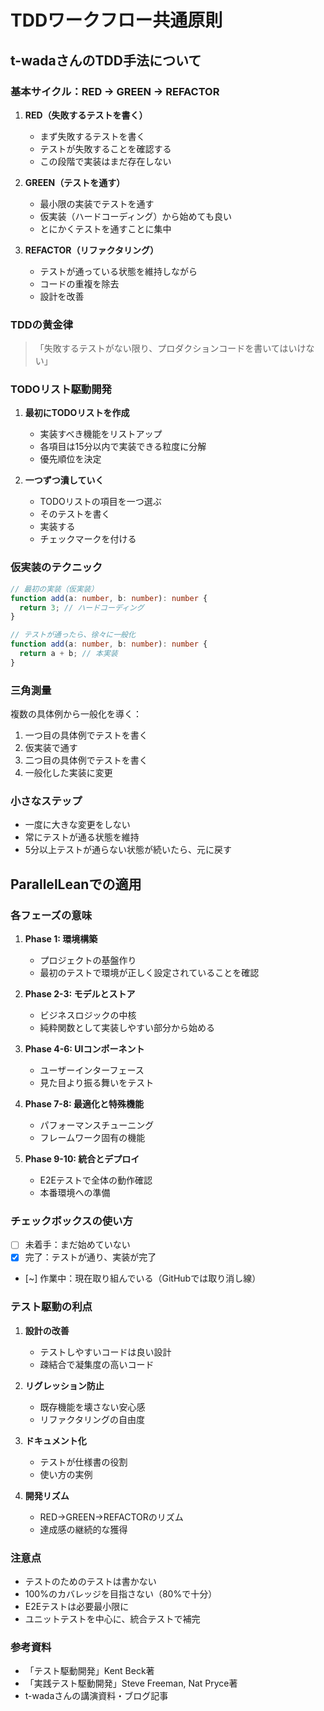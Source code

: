 # TDDワークフロー共通原則

## t-wadaさんのTDD手法について

### 基本サイクル：RED → GREEN → REFACTOR

1. **RED（失敗するテストを書く）**
   - まず失敗するテストを書く
   - テストが失敗することを確認する
   - この段階で実装はまだ存在しない

2. **GREEN（テストを通す）**
   - 最小限の実装でテストを通す
   - 仮実装（ハードコーディング）から始めても良い
   - とにかくテストを通すことに集中

3. **REFACTOR（リファクタリング）**
   - テストが通っている状態を維持しながら
   - コードの重複を除去
   - 設計を改善

### TDDの黄金律

> 「失敗するテストがない限り、プロダクションコードを書いてはいけない」

### TODOリスト駆動開発

1. **最初にTODOリストを作成**
   - 実装すべき機能をリストアップ
   - 各項目は15分以内で実装できる粒度に分解
   - 優先順位を決定

2. **一つずつ潰していく**
   - TODOリストの項目を一つ選ぶ
   - そのテストを書く
   - 実装する
   - チェックマークを付ける

### 仮実装のテクニック

```typescript
// 最初の実装（仮実装）
function add(a: number, b: number): number {
  return 3; // ハードコーディング
}

// テストが通ったら、徐々に一般化
function add(a: number, b: number): number {
  return a + b; // 本実装
}
```

### 三角測量

複数の具体例から一般化を導く：
1. 一つ目の具体例でテストを書く
2. 仮実装で通す
3. 二つ目の具体例でテストを書く
4. 一般化した実装に変更

### 小さなステップ

- 一度に大きな変更をしない
- 常にテストが通る状態を維持
- 5分以上テストが通らない状態が続いたら、元に戻す

## ParallelLeanでの適用

### 各フェーズの意味

1. **Phase 1: 環境構築**
   - プロジェクトの基盤作り
   - 最初のテストで環境が正しく設定されていることを確認

2. **Phase 2-3: モデルとストア**
   - ビジネスロジックの中核
   - 純粋関数として実装しやすい部分から始める

3. **Phase 4-6: UIコンポーネント**
   - ユーザーインターフェース
   - 見た目より振る舞いをテスト

4. **Phase 7-8: 最適化と特殊機能**
   - パフォーマンスチューニング
   - フレームワーク固有の機能

5. **Phase 9-10: 統合とデプロイ**
   - E2Eテストで全体の動作確認
   - 本番環境への準備

### チェックボックスの使い方

- [ ] 未着手：まだ始めていない
- [x] 完了：テストが通り、実装が完了
- [~] 作業中：現在取り組んでいる（GitHubでは取り消し線）

### テスト駆動の利点

1. **設計の改善**
   - テストしやすいコードは良い設計
   - 疎結合で凝集度の高いコード

2. **リグレッション防止**
   - 既存機能を壊さない安心感
   - リファクタリングの自由度

3. **ドキュメント化**
   - テストが仕様書の役割
   - 使い方の実例

4. **開発リズム**
   - RED→GREEN→REFACTORのリズム
   - 達成感の継続的な獲得

### 注意点

- テストのためのテストは書かない
- 100%のカバレッジを目指さない（80%で十分）
- E2Eテストは必要最小限に
- ユニットテストを中心に、統合テストで補完

### 参考資料

- 「テスト駆動開発」Kent Beck著
- 「実践テスト駆動開発」Steve Freeman, Nat Pryce著
- t-wadaさんの講演資料・ブログ記事